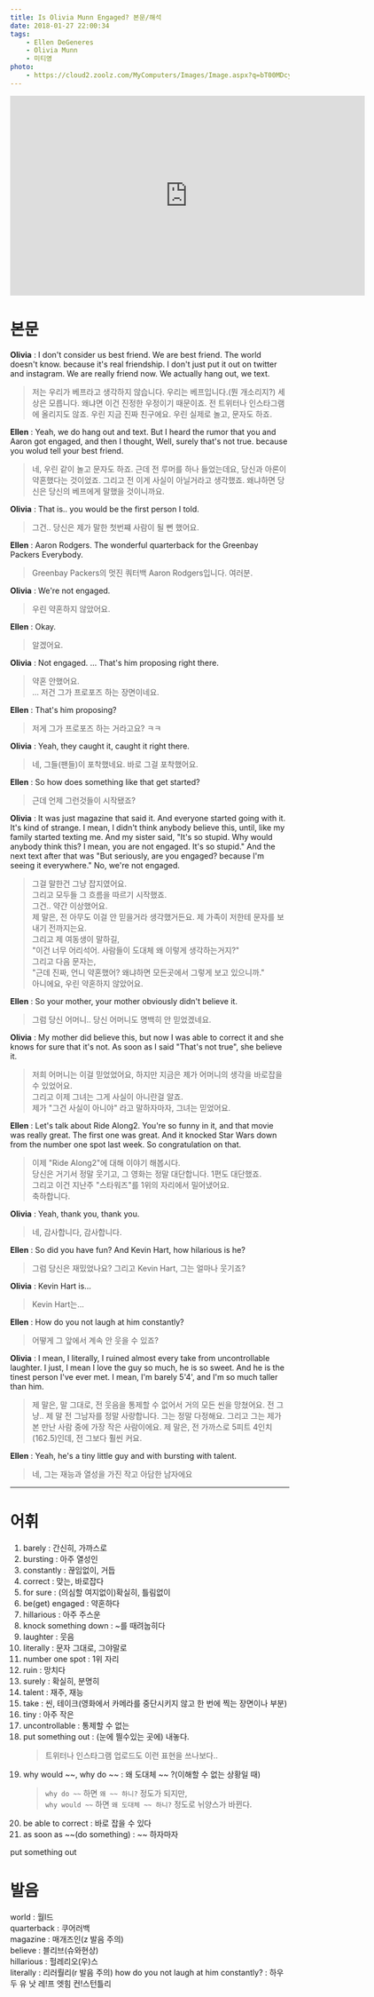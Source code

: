 ```yaml
---
title: Is Olivia Munn Engaged? 본문/해석
date: 2018-01-27 22:00:34
tags:
    - Ellen DeGeneres
    - Olivia Munn
    - 미티영
photo: 
    - https://cloud2.zoolz.com/MyComputers/Images/Image.aspx?q=bT00MDcyNDcma2V5PTIxOTA5NTAxOTYmdHlwZT1sJno9MjAxOC8wNS8yMCAxMjo1Mg==
---
```


<iframe width="640" height="360" src="https://www.youtube.com/embed/6E0o0CFFy2Q" frameborder="0" allow="autoplay; encrypted-media" allowfullscreen></iframe>

# 본문
**Olivia** :
I don't consider us best friend. We are best friend.
The world doesn't know. because it's real friendship.
I don't just put it out on twitter and instagram.
We are really friend now.
We actually hang out, we text.
> 저는 우리가 베프라고 생각하지 않습니다. 우리는 베프입니다.(뭔 개소리지?)
    세상은 모릅니다. 왜냐면 이건 진정한 우정이기 때문이죠.
    전 트위터나 인스타그램에 올리지도 않죠.
    우린 지금 진짜 친구에요.
    우린 실제로 놀고, 문자도 하죠.

**Ellen** :
Yeah, we do hang out and text.
But I heard the rumor that you and Aaron got engaged, and then I thought,
Well, surely that's not true. because you wolud tell your best friend.
> 네, 우린 같이 놀고 문자도 하죠.
    근데 전 루머를 하나 들었는데요, 당신과 아론이 약혼했다는 것이었죠.
    그리고 전 이게 사실이 아닐거라고 생각했죠. 왜냐하면 당신은 당신의 베프에게 말했을 것이니까요. 

**Olivia** :
That is.. you would be the first person I told.
> 그건.. 당신은 제가 말한 첫번쨰 사람이 될 뻔 했어요.

**Ellen** :
Aaron Rodgers. The wonderful quarterback for the Greenbay Packers Everybody.
> Greenbay Packers의 멋진 쿼터백 Aaron Rodgers입니다. 여러분.

**Olivia** :
We're not engaged.
> 우린 약혼하지 않았어요.

**Ellen** :
Okay.
> 알겠어요.

**Olivia** :
Not engaged.
...
That's him proposing right there.
> 약혼 안했어요.  
...
저건 그가 프로포즈 하는 장면이네요.

**Ellen** :
That's him proposing?
> 저게 그가 프로포즈 하는 거라고요? ㅋㅋ

**Olivia** :
Yeah, they caught it, caught it right there.
> 네, 그들(팬들)이 포착했네요. 바로 그걸 포착했어요.

**Ellen** :
So how does something like that get started?
> 근데 언제 그런것들이 시작됐죠?

**Olivia** :
It was just magazine that said it.
And everyone started going with it.
It's kind of strange.
I mean, I didn't think anybody believe this, until, like my family started texting me.
And my sister said,
"It's so stupid. Why would anybody think this?
I mean, you are not engaged. It's so stupid."
And the next text after that was
"But seriously, are you engaged? because I'm seeing it everywhere."
No, we're not engaged.
> 그걸 말한건 그냥 잡지였어요.  
그리고 모두들 그 흐름을 따르기 시작했죠.  
그건.. 약간 이상했어요.  
제 말은, 전 아무도 이걸 안 믿을거라 생각했거든요. 제 가족이 저한테 문자를 보내기 전까지는요.  
그리고 제 여동생이 말하길,  
"이건 너무 어리석어. 사람들이 도대체 왜 이렇게 생각하는거지?"  
그리고 다음 문자는,  
"근데 진짜, 언니 약혼했어? 왜냐하면 모든곳에서 그렇게 보고 있으니까."  
아니에요, 우린 약혼하지 않았어요.  

**Ellen** :
So your mother, your mother obviously didn't believe it.
> 그럼 당신 어머니.. 당신 어머니도 명백히 안 믿었겠네요.

**Olivia** :
My mother did believe this, but now I was able to correct it and she knows for sure that it's not.
As soon as I said "That's not true", she believe it.
> 저희 어머니는 이걸 믿었었어요, 하지만 지금은 제가 어머니의 생각을 바로잡을 수 있었어요.  
그리고 이제 그녀는 그게 사실이 아니란걸 알죠.  
제가 "그건 사실이 아니야" 라고 말하자마자, 그녀는 믿었어요.  

**Ellen** :
Let's talk about Ride Along2.
You're so funny in it, and that movie was really great. The first one was great.
And it knocked Star Wars down from the number one spot last week.
So congratulation on that.
> 이제 "Ride Along2"에 대해 이야기 해봅시다.  
당신은 거기서 정말 웃기고, 그 영화는 정말 대단합니다. 1편도 대단했죠.  
그리고 이건 지난주 "스타워즈"를 1위의 자리에서 밀어냈어요.  
축하합니다.

**Olivia** :
Yeah, thank you, thank you.
> 네, 감사합니다, 감사합니다.

**Ellen** :
So did you have fun? And Kevin Hart, how hilarious is he?
> 그럼 당신은 재밌었나요? 그리고 Kevin Hart, 그는 얼마나 웃기죠?

**Olivia** :
Kevin Hart is...
> Kevin Hart는...

**Ellen** :
How do you not laugh at him constantly?
> 어떻게 그 앞에서 계속 안 웃을 수 있죠?

**Olivia** :
I mean, I literally, I ruined almost every take from uncontrollable laughter.
I just, I mean I love the guy so much, he is so sweet.
And he is the tinest person I've ever met.
I mean, I'm barely 5'4', and I'm so much taller than him.
> 제 말은, 말 그대로, 전 웃음을 통제할 수 없어서 거의 모든 씬을 망쳤어요.
    전 그냥.. 제 말 전 그남자를 정말 사랑합니다. 그는 정말 다정해요.
    그리고 그는 제가 본 만난 사람 중에 가장 작은 사람이에요.
    제 말은, 전 가까스로 5피트 4인치(162.5)인데, 전 그보다 훨씬 커요.

**Ellen** :
Yeah, he's a tiny little guy and with bursting with talent.
> 네, 그는 재능과 열성을 가진 작고 아담한 남자에요

---

# 어휘
1. barely : 간신히, 가까스로
1. bursting : 아주 열성인
1. constantly : 끊임없이, 거듭
1. correct : 맞는, 바로잡다
1. for sure : (의심할 여지없이)확실히, 틀림없이
1. be(get) engaged : 약혼하다
1. hillarious : 아주 주스운
1. knock something down : ~를 때려눕히다
1. laughter : 웃음
1. literally : 문자 그대로, 그야말로
1. number one spot : 1위 자리
1. ruin : 망치다
1. surely : 확실히, 분명히
1. talent : 재주, 재능
1. take : 씬, 테이크(영화에서 카메라를 중단시키지 않고 한 번에 찍는 장면이나 부분)
1. tiny : 아주 작은
1. uncontrollable : 통제할 수 없는  
1. put something out : (눈에 띌수있는 곳에) 내놓다.  
    > 트위터나 인스타그램 업로드도 이런 표현을 쓰나보다..  
1. why would ~~, why do ~~ : 왜 도대체 ~~ ?(이해할 수 없는 상황일 때)  
    > `why do ~~` 하면 `왜 ~~ 하니?` 정도가 되지만,  
    `why would ~~` 하면 `왜 도대체 ~~ 하니?` 정도로 뉘양스가 바뀐다.  
1. be able to correct : 바로 잡을 수 있다  
1. as soon as ~~(do something) : ~~ 하자마자


put something out

# 발음
world : 월l드  
quarterback : 쿠어러백  
magazine : 매개즈인(z 발음 주의)  
believe : 블리브(슈와현상)  
hillarious : 헐레리오(우)스  
literally : 리러뤌리(r 발음 주의)
how do you not laugh at him constantly? : 하우 두 유 낫 레!프 엣힘   컨!스턴틀리


<!-- more -->